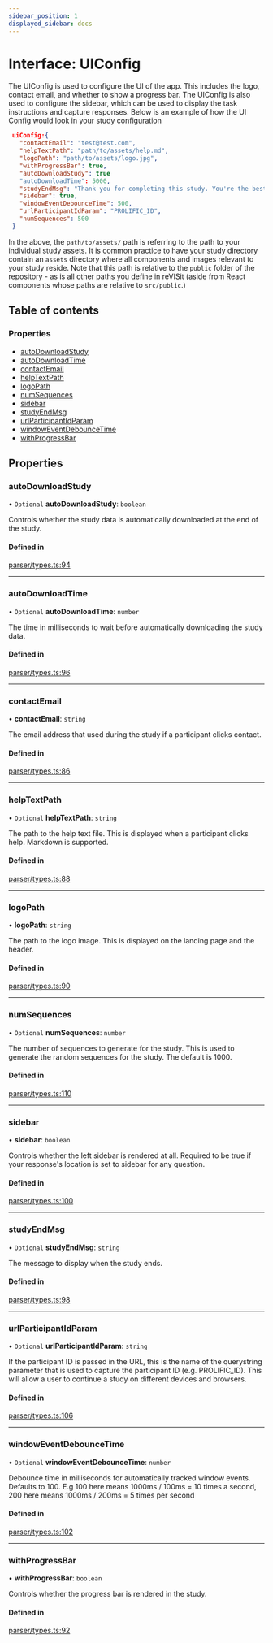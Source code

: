 ```yaml
---
sidebar_position: 1
displayed_sidebar: docs
---
```


# Interface: UIConfig

The UIConfig is used to configure the UI of the app.
This includes the logo, contact email, and whether to show a progress bar.
The UIConfig is also used to configure the sidebar, which can be used to display the task instructions and capture responses. Below is an example of how the UI Config would look in your study configuration
``` JSON
 uiConfig:{
   "contactEmail": "test@test.com",
   "helpTextPath": "path/to/assets/help.md",
   "logoPath": "path/to/assets/logo.jpg",
   "withProgressBar": true,
   "autoDownloadStudy": true
   "autoDownloadTime": 5000,
   "studyEndMsg": "Thank you for completing this study. You're the best!",
   "sidebar": true,
   "windowEventDebounceTime": 500,
   "urlParticipantIdParam": "PROLIFIC_ID",
   "numSequences": 500
 }
```
In the above, the `path/to/assets/` path is referring to the path to your individual study assets. It is common practice to have your study directory contain an `assets` directory where all components and images relevant to your study reside. Note that this path is relative to the `public` folder of the repository - as is all other paths you define in reVISit (aside from React components whose paths are relative to `src/public`.)

## Table of contents

### Properties

- [autoDownloadStudy](UIConfig.md#autodownloadstudy)
- [autoDownloadTime](UIConfig.md#autodownloadtime)
- [contactEmail](UIConfig.md#contactemail)
- [helpTextPath](UIConfig.md#helptextpath)
- [logoPath](UIConfig.md#logopath)
- [numSequences](UIConfig.md#numsequences)
- [sidebar](UIConfig.md#sidebar)
- [studyEndMsg](UIConfig.md#studyendmsg)
- [urlParticipantIdParam](UIConfig.md#urlparticipantidparam)
- [windowEventDebounceTime](UIConfig.md#windoweventdebouncetime)
- [withProgressBar](UIConfig.md#withprogressbar)

## Properties

### autoDownloadStudy

• `Optional` **autoDownloadStudy**: `boolean`

Controls whether the study data is automatically downloaded at the end of the study.

#### Defined in

[parser/types.ts:94](https://github.com/revisit-studies/study/blob/4b1bc13/src/parser/types.ts#L94)

___

### autoDownloadTime

• `Optional` **autoDownloadTime**: `number`

The time in milliseconds to wait before automatically downloading the study data.

#### Defined in

[parser/types.ts:96](https://github.com/revisit-studies/study/blob/4b1bc13/src/parser/types.ts#L96)

___

### contactEmail

• **contactEmail**: `string`

The email address that used during the study if a participant clicks contact.

#### Defined in

[parser/types.ts:86](https://github.com/revisit-studies/study/blob/4b1bc13/src/parser/types.ts#L86)

___

### helpTextPath

• `Optional` **helpTextPath**: `string`

The path to the help text file. This is displayed when a participant clicks help. Markdown is supported.

#### Defined in

[parser/types.ts:88](https://github.com/revisit-studies/study/blob/4b1bc13/src/parser/types.ts#L88)

___

### logoPath

• **logoPath**: `string`

The path to the logo image. This is displayed on the landing page and the header.

#### Defined in

[parser/types.ts:90](https://github.com/revisit-studies/study/blob/4b1bc13/src/parser/types.ts#L90)

___

### numSequences

• `Optional` **numSequences**: `number`

The number of sequences to generate for the study. This is used to generate the random sequences for the study. The default is 1000.

#### Defined in

[parser/types.ts:110](https://github.com/revisit-studies/study/blob/4b1bc13/src/parser/types.ts#L110)

___

### sidebar

• **sidebar**: `boolean`

Controls whether the left sidebar is rendered at all. Required to be true if your response's location is set to sidebar for any question.

#### Defined in

[parser/types.ts:100](https://github.com/revisit-studies/study/blob/4b1bc13/src/parser/types.ts#L100)

___

### studyEndMsg

• `Optional` **studyEndMsg**: `string`

The message to display when the study ends.

#### Defined in

[parser/types.ts:98](https://github.com/revisit-studies/study/blob/4b1bc13/src/parser/types.ts#L98)

___

### urlParticipantIdParam

• `Optional` **urlParticipantIdParam**: `string`

If the participant ID is passed in the URL, this is the name of the querystring parameter that is used to capture the participant ID (e.g. PROLIFIC_ID). This will allow a user to continue a study on different devices and browsers.

#### Defined in

[parser/types.ts:106](https://github.com/revisit-studies/study/blob/4b1bc13/src/parser/types.ts#L106)

___

### windowEventDebounceTime

• `Optional` **windowEventDebounceTime**: `number`

Debounce time in milliseconds for automatically tracked window events. Defaults to 100. E.g 100 here means 1000ms / 100ms = 10 times a second, 200 here means 1000ms / 200ms = 5 times per second

#### Defined in

[parser/types.ts:102](https://github.com/revisit-studies/study/blob/4b1bc13/src/parser/types.ts#L102)

___

### withProgressBar

• **withProgressBar**: `boolean`

Controls whether the progress bar is rendered in the study.

#### Defined in

[parser/types.ts:92](https://github.com/revisit-studies/study/blob/4b1bc13/src/parser/types.ts#L92)
